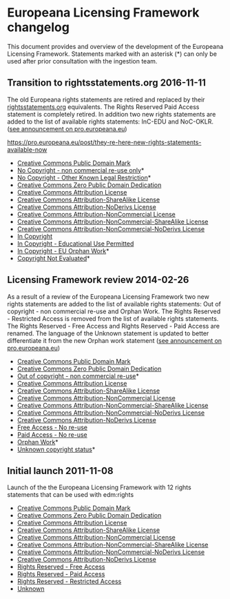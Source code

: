 # Europeana Licensing Framework changelog

This document provides and overview of the development of the Europeana Licensing Framework. Statements marked with an asterisk (*) can only be used after prior consultation with the ingestion team. 

## Transition to rightsstatements.org 2016-11-11

The old Europeana rights statements are retired and replaced by their [rightsstatements.org](http://www.rightsstatements.org) equivalents. The Rights Reserved Paid Access statement is completely retired. In addition two new rights statements are added to the list of available rights statements: InC-EDU and NoC-OKLR. ([see announcement on pro.europeana.eu](https://pro.europeana.eu/post/they-re-here-new-rights-statements-available-now))

https://pro.europeana.eu/post/they-re-here-new-rights-statements-available-now

* [Creative Commons Public Domain Mark](https://creativecommons.org/publicdomain/mark/1.0/)
* [No Copyright - non commercial re-use only](http://rightsstatements.org/vocab/NoC-NC/1.0/)*
* [No Copyright - Other Known Legal Restriction](http://rightsstatements.org/vocab/NoC-OKLR/1.0/)*
* [Creative Commons Zero Public Domain Dedication](https://creativecommons.org/publicdomain/zero/1.0/)
* [Creative Commons Attribution License](https://creativecommons.org/licenses/by/4.0/)
* [Creative Commons Attribution-ShareAlike License](https://creativecommons.org/licenses/by-sa/4.0/)
* [Creative Commons Attribution-NoDerivs License](https://creativecommons.org/licenses/by-nd/4.0/)
* [Creative Commons Attribution-NonCommercial 
License](https://creativecommons.org/licenses/by-nc/4.0/)
* [Creative Commons Attribution-NonCommercial-ShareAlike License](https://creativecommons.org/licenses/by-nc-sa/4.0/)
* [Creative Commons Attribution-NonCommercial-NoDerivs License](https://creativecommons.org/licenses/by-nc-nd/4.0/)
* [In Copyright](http://rightsstatements.org/vocab/InC/1.0/)
* [In Copyright - Educational Use Permitted](http://rightsstatements.org/vocab/InC-EDU/1.0/)
* [In Copyright - EU Orphan Work](http://rightsstatements.org/vocab/InC-OW-EU/1.0/)*
* [Copyright Not Evaluated](http://rightsstatements.org/vocab/CNE/1.0/)*

## Licensing Framework review 2014-02-26

As a result of a review of the Europeana Licensing Framework two new rights statements are added to the list of available rights statements: Out of copyright - non commercial re-use and Orphan Work. The Rights Reserved - Restricted Access is removed from the list of available rights statements. The Rights Reserved - Free Access and Rights Reserved - Paid Access are renamed. The language of the Unknown statement is updated to better differentiate it from the new Orphan work statement ([see announcement on pro.europeana.eu](https://pro.europeana.eu/post/europeana-digital-objects-to-have-valid-rights-statement-by-july))

* [Creative Commons Public Domain Mark](https://creativecommons.org/publicdomain/mark/1.0/)
* [Creative Commons Zero Public Domain Dedication](https://creativecommons.org/publicdomain/zero/1.0/)
* [Out of copyright - non commercial re-use](https://www.europeana.eu/rights/out-of-copyright-non-commercial/)*
* [Creative Commons Attribution License](https://creativecommons.org/licenses/by/3.0/)
* [Creative Commons Attribution-ShareAlike License](https://creativecommons.org/licenses/by-sa/3.0/)
* [Creative Commons Attribution-NonCommercial License](https://creativecommons.org/licenses/by-nc/3.0/)
* [Creative Commons Attribution-NonCommercial-ShareAlike License](https://creativecommons.org/licenses/by-nc-sa/3.0/)
* [Creative Commons Attribution-NonCommercial-NoDerivs License](https://creativecommons.org/licenses/by-nc-nd/3.0/)
* [Creative Commons Attribution-NoDerivs License](https://creativecommons.org/licenses/by-nd/3.0/)
* [Free Access - No re-use](https://www.europeana.eu/rights/rr-f/)
* [Paid Access - No re-use](https://www.europeana.eu/rights/rr-p/)
* [Orphan Work](https://www.europeana.eu/rights/orphan-work-eu/)*
* [Unknown copyright status](https://www.europeana.eu/rights/unknown/)*

## Initial launch 2011-11-08

Launch of the the Europeana Licensing Framework with 12 rights statements that can be used with edm:rights

* [Creative Commons Public Domain Mark](https://creativecommons.org/publicdomain/mark/1.0/)
* [Creative Commons Zero Public Domain Dedication](https://creativecommons.org/publicdomain/zero/1.0/)
* [Creative Commons Attribution License](https://creativecommons.org/licenses/by/3.0/)
* [Creative Commons Attribution-ShareAlike License](https://creativecommons.org/licenses/by-sa/3.0/)
* [Creative Commons Attribution-NonCommercial License](https://creativecommons.org/licenses/by-nc/3.0/)
* [Creative Commons Attribution-NonCommercial-ShareAlike License](https://creativecommons.org/licenses/by-nc-sa/3.0/)
* [Creative Commons Attribution-NonCommercial-NoDerivs License](https://creativecommons.org/licenses/by-nc-nd/3.0/)
* [Creative Commons Attribution-NoDerivs License](https://creativecommons.org/licenses/by-nd/3.0/)
* [Rights Reserved - Free Access ](https://www.europeana.eu/rights/rr-f/)
* [Rights Reserved - Paid Access](https://www.europeana.eu/rights/rr-p/)
* [Rights Reserved - Restricted Access](https://www.europeana.eu/rights/rr-r/)
* [Unknown](https://www.europeana.eu/rights/unknown/)

